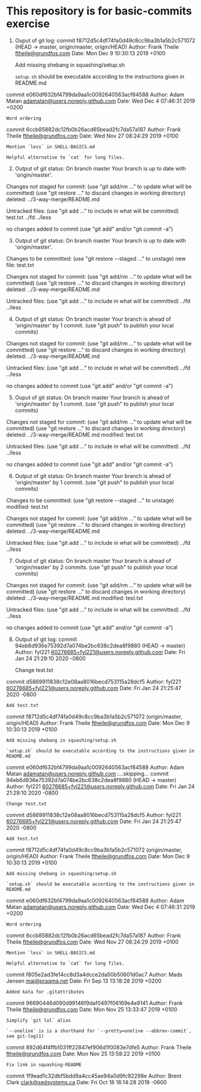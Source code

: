 # This repository is for basic-commits exercise
1. Ouput of git log:
commit f8712d5c4df74fa0d49c8cc9ba3b1a5b2c571072 (HEAD -> master, origin/master, origin/HEAD)
Author: Frank Theile <ftheile@grundfos.com>
Date:   Mon Dec 9 10:30:13 2019 +0100

    Add missing shebang in squashing/setup.sh

    `setup.sh` should be executable according to the instructions given in README.md

commit e060df632bf4799da9aa1c0092640563acf84588
Author: Adam Matan <adamatan@users.noreply.github.com>
Date:   Wed Dec 4 07:46:31 2019 +0200

    Word ordering

commit 6ccb85882dc12fb0b26acd65bead2fc7da57a187
Author: Frank Theile <ftheile@grundfos.com>
Date:   Wed Nov 27 08:24:29 2019 +0100

    Mention `less` in SHELL-BASICS.md

    Helpful alternative to `cat` for long files.

2. Output of git status:
On branch master
Your branch is up to date with 'origin/master'.

Changes not staged for commit:
  (use "git add/rm <file>..." to update what will be committed)
  (use "git restore <file>..." to discard changes in working directory)
        deleted:    ../3-way-merge/README.md

Untracked files:
  (use "git add <file>..." to include in what will be committed)
        test.txt
        ../fd
        ../less

no changes added to commit (use "git add" and/or "git commit -a")

3. Output of git status:
On branch master
Your branch is up to date with 'origin/master'.

Changes to be committed:
  (use "git restore --staged <file>..." to unstage)
        new file:   test.txt

Changes not staged for commit:
  (use "git add/rm <file>..." to update what will be committed)
  (use "git restore <file>..." to discard changes in working directory)
        deleted:    ../3-way-merge/README.md

Untracked files:
  (use "git add <file>..." to include in what will be committed)
        ../fd
        ../less

4. Output of git status:
On branch master
Your branch is ahead of 'origin/master' by 1 commit.
  (use "git push" to publish your local commits)

Changes not staged for commit:
  (use "git add/rm <file>..." to update what will be committed)
  (use "git restore <file>..." to discard changes in working directory)
        deleted:    ../3-way-merge/README.md

Untracked files:
  (use "git add <file>..." to include in what will be committed)
        ../fd
        ../less

no changes added to commit (use "git add" and/or "git commit -a")

5. Ouput of git status:
On branch master
Your branch is ahead of 'origin/master' by 1 commit.
  (use "git push" to publish your local commits)

Changes not staged for commit:
  (use "git add/rm <file>..." to update what will be committed)
  (use "git restore <file>..." to discard changes in working directory)
        deleted:    ../3-way-merge/README.md
        modified:   test.txt

Untracked files:
  (use "git add <file>..." to include in what will be committed)
        ../fd
        ../less

no changes added to commit (use "git add" and/or "git commit -a")

6. Output of git status:
On branch master
Your branch is ahead of 'origin/master' by 1 commit.
  (use "git push" to publish your local commits)

Changes to be committed:
  (use "git restore --staged <file>..." to unstage)
        modified:   test.txt

Changes not staged for commit:
  (use "git add/rm <file>..." to update what will be committed)
  (use "git restore <file>..." to discard changes in working directory)
        deleted:    ../3-way-merge/README.md

Untracked files:
  (use "git add <file>..." to include in what will be committed)
        ../fd
        ../less

7. Output of git status:
On branch master
Your branch is ahead of 'origin/master' by 2 commits.
  (use "git push" to publish your local commits)

Changes not staged for commit:
  (use "git add/rm <file>..." to update what will be committed)
  (use "git restore <file>..." to discard changes in working directory)
        deleted:    ../3-way-merge/README.md
        modified:   test.txt

Untracked files:
  (use "git add <file>..." to include in what will be committed)
        ../fd
        ../less

no changes added to commit (use "git add" and/or "git commit -a")

8. Output of git log:
commit 94eb6d936e75392d7a074be2bc638c2dea8f9880 (HEAD -> master)
Author: fyl221 <60276685+fyl221@users.noreply.github.com>
Date:   Fri Jan 24 21:29:10 2020 -0800

    Change test.txt

commit d5869911838c12e08aa8016becd753115a28dcf5
Author: fyl221 <60276685+fyl221@users.noreply.github.com>
Date:   Fri Jan 24 21:25:47 2020 -0800

    Add test.txt

commit f8712d5c4df74fa0d49c8cc9ba3b1a5b2c571072 (origin/master, origin/HEAD)
Author: Frank Theile <ftheile@grundfos.com>
Date:   Mon Dec 9 10:30:13 2019 +0100

    Add missing shebang in squashing/setup.sh

    `setup.sh` should be executable according to the instructions given in README.md

commit e060df632bf4799da9aa1c0092640563acf84588
Author: Adam Matan <adamatan@users.noreply.github.com>
:...skipping...
commit 94eb6d936e75392d7a074be2bc638c2dea8f9880 (HEAD -> master)
Author: fyl221 <60276685+fyl221@users.noreply.github.com>
Date:   Fri Jan 24 21:29:10 2020 -0800

    Change test.txt

commit d5869911838c12e08aa8016becd753115a28dcf5
Author: fyl221 <60276685+fyl221@users.noreply.github.com>
Date:   Fri Jan 24 21:25:47 2020 -0800

    Add test.txt

commit f8712d5c4df74fa0d49c8cc9ba3b1a5b2c571072 (origin/master, origin/HEAD)
Author: Frank Theile <ftheile@grundfos.com>
Date:   Mon Dec 9 10:30:13 2019 +0100

    Add missing shebang in squashing/setup.sh

    `setup.sh` should be executable according to the instructions given in README.md

commit e060df632bf4799da9aa1c0092640563acf84588
Author: Adam Matan <adamatan@users.noreply.github.com>
Date:   Wed Dec 4 07:46:31 2019 +0200

    Word ordering

commit 6ccb85882dc12fb0b26acd65bead2fc7da57a187
Author: Frank Theile <ftheile@grundfos.com>
Date:   Wed Nov 27 08:24:29 2019 +0100

    Mention `less` in SHELL-BASICS.md

    Helpful alternative to `cat` for long files.

commit f805e2ad3fe14cc8d3a4dcce2da50b50601d0ac7
Author: Mads Jensen <maj@praqma.net>
Date:   Fri Sep 13 13:18:28 2019 +0200

    Added kata for .gitattributes

commit 96690446d090d99146f9daf0497f06169e4e9141
Author: Frank Theile <ftheile@grundfos.com>
Date:   Mon Nov 25 13:33:47 2019 +0100

    Simplify `git lol` alias

    `--oneline` is is a shorthand for `--pretty=oneline --abbrev-commit`, see git-log(1)

commit 892d64f4ffb1031ff22847ef906d1f0083e7dfe5
Author: Frank Theile <ftheile@grundfos.com>
Date:   Mon Nov 25 13:58:22 2019 +0100

    Fix link in squashing-README

commit 1f9ead1c32dbf5bdd9a4cc45ae94a0d9fc92298e
Author: Brent Clark <clark@sedsystems.ca>
Date:   Fri Oct 18 16:14:28 2019 -0600

